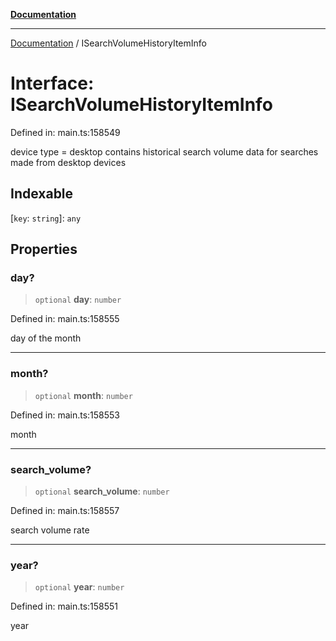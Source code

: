 [**Documentation**](../README.md)

***

[Documentation](../README.md) / ISearchVolumeHistoryItemInfo

# Interface: ISearchVolumeHistoryItemInfo

Defined in: main.ts:158549

device type = desktop contains historical search volume data for searches made from desktop devices

## Indexable

\[`key`: `string`\]: `any`

## Properties

### day?

> `optional` **day**: `number`

Defined in: main.ts:158555

day of the month

***

### month?

> `optional` **month**: `number`

Defined in: main.ts:158553

month

***

### search\_volume?

> `optional` **search\_volume**: `number`

Defined in: main.ts:158557

search volume rate

***

### year?

> `optional` **year**: `number`

Defined in: main.ts:158551

year
